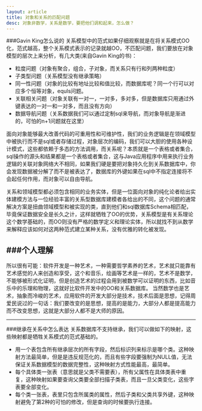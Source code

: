 ```yaml
---
layout: article
title: 对象和关系的匹配问题
desc: 对象非数学，关系是数学，要把他们调和起来，怎么做？
---
```



###Gavin King怎么说的
关系模型中的范式如果仔细观察就是在将关系模式OO化，范式越高，整个关系模式表示的记录就越OO，不匹配问题，我们要放在对象模型的层次上来分析，有几大类(来自Gavin King的书)：

* 粒度问题（对象有聚合，组合，子对象，而关系只有行和列两种粒度）
* 子类型问题（关系模型没有继承策略）
* 同一性问题（对象的比较有地址比较和值比较，而数据库呢？同一个行可以对应多个恒等对象，equls问题。
* 关联相关问题（对象关联有一对一，一对多，多对多，但是数据库只用通过外键表达的一对一和一对多，而且没有方向）
* 数据导航问题（关系数据我们可以通过定制sql来导航，而对象导航是渐进的，可怕的n+1问题就在这里）
 

面向对象能够最大改善代码的可重用性和可维护性，我们的业务逻辑是在领域模型中被执行而不是sql或者存储过程，对象层次的编码，我们可以大胆的使用各种设计模式，这些都依赖于多态的方法调用，而关系呢？本质就是一个表格或者集合，sql操作的源头和结果都是一个表格或者集合，这与Java应用程序中用来执行业务逻辑的关联对象网络大不相同，如果我们硬是要把对象持久化到关系数据库中，你会发现数据被分解了而不是被表达了，数据库的外键如果在sql中不指定连接将不会起任何作用，而对象可以自由导航。
 
关系和领域模型都必须包含相同的业务实体，但是一位面向对象的纯化论者给出实体建模方法与一位经验丰富的关系型数据库建模者各给出的不同，这个问题的通常解决方案是扭曲领域模型和被实现的类，直到他们和sql数据库Schema相匹配，毕竟保证数据安全是长久之计，这样就牺牲了OO的优势，关系模型是有关系理论这个数学基础的，而OO则没有严格的数学定义和理论实体，所以就找不到从数学来解释应该如何对这两种范式建立某种关系，没有优雅的转化被发现。

###个人理解
--------
所以很有可能：软件开发是一种艺术，一种需要哲学素养的艺术，艺术就只能靠有艺术感觉的人来创造和享受，这个和音乐，绘画等艺术是一样的，艺术不是数学，不能够被形式化证明，但是创造艺术的过程会用到被数学可以证明的东西，比如音乐中的乐理和物理，这就好比软件开发中的OO和关系数据库。
当然数学也是艺术，抽象而冷峻的艺术，应用软件的开发大部分是技术，技术后面是思想，记得周爱民说过的一句话：我们要改变的是思想，提高的是能力，大部分人都是提高能力而不改变思想，这就是大部分人都不是大师的原因。

-------


###继承在关系中怎么表达
关系数据库不支持继承，我们可以做如下的映射，这些映射都是牺牲关系模式的范式基础的。


* 用一个表包含所有继承层次的所有字段，然后标识列来标示是哪个类。这种映射方法最简单，但是是违反规范化的，而且有些字段要强制为NULL值，无法保证关系数据模型的数据完整性，这种映射方式性能最高，最简单。
* 每个具体类一张表（意思就是父类不需要表），所有父属性在具体类表中重复，这种映射如果要查询父类要全部扫描子类表，而且一旦父类变化，这些字表要全部变化。
* 每个类一张表，表里只包含所属类的属性，然后子类和父类共享外键，这种映射避免了第2种的可怕的修改，但是查询的时候要执行连接。
